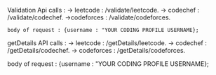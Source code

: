 Validation Api calls : 
    -> leetcode : /validate/leetcode.
    -> codechef : /validate/codechef.
    ->codeforces : /validate/codeforces. 

    body of request : {username : "YOUR CODING PROFILE USERNAME};


getDetails API calls : 
   -> leetcode : /getDetails/leetcode.
   -> codechef : /getDetails/codechef.
   -> codeforces : /getDetails/codeforces.

   body of request : {username : "YOUR CODING PROFILE USERNAME};

   